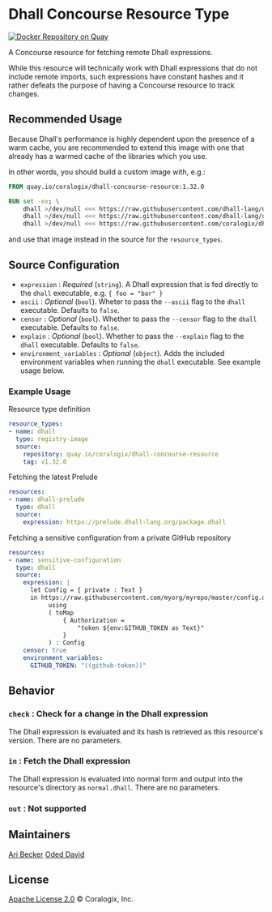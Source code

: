 # Dhall Concourse Resource Type

[![Docker Repository on Quay](https://quay.io/repository/coralogix/dhall-concourse-resource/status "Docker Repository on Quay")](https://quay.io/repository/coralogix/dhall-concourse-resource)

A Concourse resource for fetching remote Dhall expressions.

While this resource will technically work with Dhall expressions that do not include remote imports, such expressions have constant hashes and it rather defeats the purpose of having a Concourse resource to track changes.

## Recommended Usage

Because Dhall's performance is highly dependent upon the presence of a warm cache, you are recommended to extend this image with one that already has a warmed cache of the libraries which you use.

In other words, you should build a custom image with, e.g.:

```Dockerfile
FROM quay.io/coralogix/dhall-concourse-resource:1.32.0

RUN set -ex; \
    dhall >/dev/null <<< https://raw.githubusercontent.com/dhall-lang/dhall-lang/v16.0.0/Prelude/package.dhall && \
    dhall >/dev/null <<< https://raw.githubusercontent.com/dhall-lang/dhall-kubernetes/v4.0.0/package.dhall && \
    dhall >/dev/null <<< https://raw.githubusercontent.com/coralogix/dhall-kops/v0.6.3/package.dhall
```

and use that image instead in the source for the `resource_types`.

## Source Configuration
* `expression` : _Required_ (`string`). A Dhall expression that is fed directly to the `dhall` executable, e.g. `{ foo = "bar" }`
* `ascii` : _Optional_ (`bool`). Wheter to pass the `--ascii` flag to the `dhall` executable. Defaults to `false`.
* `censor` : _Optional_ (`bool`). Whether to pass the `--censor` flag to the `dhall` executable. Defaults to `false`.
* `explain` : _Optional_ (`bool`). Whether to pass the `--explain` flag to the `dhall` executable. Defaults to `false`.
* `environment_variables` : _Optional_ (`object`). Adds the included environment variables when running the `dhall` executable. See example usage below.

### Example Usage

Resource type definition

```yaml
resource_types:
- name: dhall
  type: registry-image
  source:
    repository: quay.io/coralogix/dhall-concourse-resource
    tag: v1.32.0
```

Fetching the latest Prelude

```yaml
resources:
- name: dhall-prelude
  type: dhall
  source:
    expression: https://prelude.dhall-lang.org/package.dhall
```

Fetching a sensitive configuration from a private GitHub repository

```yaml
resources:
- name: sensitive-configuration
  type: dhall
  source:
    expression: |
      let Config = { private : Text }
      in https://raw.githubusercontent.com/myorg/myrepo/master/config.dhall
           using
           ( toMap
               { Authorization =
                   "token ${env:GITHUB_TOKEN as Text}"
               }
           ) : Config
    censor: true
    environment_variables:
      GITHUB_TOKEN: "((github-token))"
```

## Behavior

### `check` : Check for a change in the Dhall expression
The Dhall expression is evaluated and its hash is retrieved as this resource's version. There are no parameters.

### `in` : Fetch the Dhall expression
The Dhall expression is evaluated into normal form and output into the resource's directory as `normal.dhall`. There are no parameters.

### `out` : Not supported

## Maintainers
[Ari Becker](https://github.com/ari-becker)
[Oded David](https://github.com/oded-dd)

## License
[Apache License 2.0](https://www.apache.org/licenses/LICENSE-2.0) © Coralogix, Inc.
